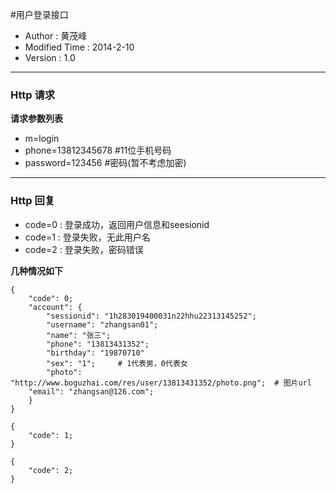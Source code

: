 #用户登录接口

- Author : 黄茂峰
- Modified Time : 2014-2-10
- Version : 1.0

---
### Http 请求 

**请求参数列表**
 
- m=login
- phone=13812345678  #11位手机号码
- password=123456   #密码(暂不考虑加密)
 
---
### Http 回复  

- code=0 : 登录成功，返回用户信息和seesionid
- code=1 : 登录失败，无此用户名
- code=2 : 登录失败，密码错误

**几种情况如下**

``` 
{ 
    "code": 0;
    "account": {
    	"sessionid": "1h283019400031n22hhu22313145252";
    	"username": "zhangsan01";
    	"name": "张三";
    	"phone": "13813431352";
    	"birthday": "19870710"
    	"sex": "1";     # 1代表男，0代表女
    	"photo": "http://www.boguzhai.com/res/user/13813431352/photo.png";  # 图片url
	"email": "zhangsan@126.com";         
	}
}
```
``` 
{ 
    "code": 1;
}
```
``` 
{ 
    "code": 2;
}
```
